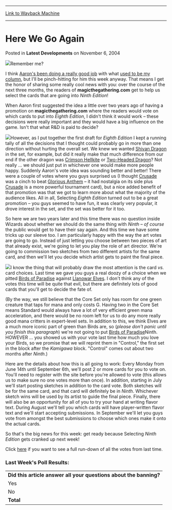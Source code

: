 
---
[Link to Wayback Machine](https://web.archive.org/web/20210429030516/https://magic.wizards.com/en/articles/archive/latest-developments/here-we-go-again-2004-06-11)

[_metadata_:description]:- "Remember me? I think Aaron's been doing a really good job with what used to be my column, but I'll be pinch-hitting for him this week anyway. That means I get the honor of sharing some really cool news with you: over the course of the next three months, the readers of magicthegathering.com get to help us select the cards that are going into Ninth Edition!"
[_metadata_:generator]:- "Drupal 7 (http://drupal.org)"
[_metadata_:node]:- "288551"
[_metadata_:path_date]:- "2004-06-11"
[_metadata_:publish_date]:- "2004-11-06"
[_metadata_:source]:- "div-main-content"
[_metadata_:title]:- "Here We Go Again"
[_metadata_:wayback_capture_timestamp]:- "2021-04-29 03:05:16"
[_metadata_:wayback_raw_url]:- "https://web.archive.org/web/20210429030516id_/https://magic.wizards.com/en/articles/archive/latest-developments/here-we-go-again-2004-06-11"
[_metadata_:wayback_url]:- "https://magic.wizards.com/en/articles/archive/latest-developments/here-we-go-again-2004-06-11"
---


Here We Go Again
================



 Posted in **Latest Developments**
 on November 6, 2004 










![](https://media.wizards.com/legacy/global/images/mtgcom_daily_af18_picmain_en.jpg)Remember me?


I think [Aaron's been doing a really good job](http://archive.wizards.com/Magic/Magazine/Article.aspx?x=mtgcom/authorarchive) with what [used to be my column](http://archive.wizards.com/Magic/Magazine/Article.aspx?x=mtgcom/authorarchive), but I'll be pinch-hitting for him this week anyway. That means I get the honor of sharing some really cool news with you: over the course of the next three months, the readers of **magicthegathering.com** get to help us select the cards that are going into *Ninth Edition*!


When Aaron first suggested the idea a little over two years ago of having a promotion on **magicthegathering.com** where the readers would vote on which cards to put into *Eighth Edition*, I didn't think it would work – these decisions were really important and they would have a big influence on the game. Isn't that what R&D is paid to decide?


![](https://media.wizards.com/legacy/global/images/mtgcom_daily_af18_pic1_en.jpg)However, as I put together the first draft for *Eighth Edition* I kept a running tally of all the decisions that I thought could probably go in more than one direction without hurting the overall set. We knew we wanted [Shivan Dragon](http://gatherer.wizards.com/Pages/Card/Details.aspx?name=Shivan+Dragon) in the set, for example, but did it really make that much difference from our end if the other dragon was [Crimson Hellkite](http://gatherer.wizards.com/Pages/Card/Details.aspx?name=Crimson+Hellkite+) or [Two-Headed Dragon](http://gatherer.wizards.com/Pages/Card/Details.aspx?name=Two-Headed+Dragon)? Not really … we should just put in whichever one would make more people happy. Suddenly Aaron's vote idea was sounding better and better! There were a couple of votes where you guys surprised us (I thought [Crusade](http://gatherer.wizards.com/Pages/Card/Details.aspx?name=Crusade) was a cinch to beat [Glorious Anthem](http://gatherer.wizards.com/Pages/Card/Details.aspx?name=Glorious+Anthem) – it had nostalgia on its side plus [Crusade](http://gatherer.wizards.com/Pages/Card/Details.aspx?name=Crusade) is a more powerful tournament card), but a nice added benefit of that promotion was that we got to learn more about what the majority of the audience likes. All in all, Selecting *Eighth Edition* turned out to be a great promotion – you guys seemed to have fun, it was clearly very popular, it drove interest in the set, and the set was better for it too.


So here we are two years later and this time there was no question inside Wizards about whether we should do the same thing with *Ninth* – *of course* the public would get to have their say again. And this time we have some tricks up our sleeve too. I am particularly happy with the way the art votes are going to go. Instead of just letting you choose between two pieces of art that already exist, we're going to let you play the role of art director. We're going to commission two sketches from two different artists for the same card, and then we'll let you decide which artist gets to paint the final piece.


![](https://media.wizards.com/legacy/global/images/mtgcom_daily_af18_pic2_en.jpg)I know the thing that will probably draw the most attention is the card *vs.* card choices. Last time we gave you guys a real doozy of a choice when we pitted [Birds of Paradise](http://gatherer.wizards.com/Pages/Card/Details.aspx?name=Birds+of+Paradise) against [Llanowar Elves](http://gatherer.wizards.com/Pages/Card/Details.aspx?name=Llanowar+Elves). I don't think any of the votes this time will be quite that evil, but there are definitely lots of good cards that you'll get to decide the fate of.


(By the way, we still believe that the Core Set only has room for one green creature that taps for mana and only costs G. Having two in the Core Set means Standard would always have a lot of very efficient green mana acceleration, and there would be no room left for us to do any more really good mana critters in expert-level sets. In addition to this, we think Elves are a much more iconic part of green than Birds are, so (*please don't panic until you finish this paragraph*) we're not going to put [Birds of Paradise](http://gatherer.wizards.com/Pages/Card/Details.aspx?name=Birds+of+Paradise)Ninth. HOWEVER … you showed us with your vote last time how much you love your Birds, so we promise that we will reprint them in "Control," the first set in the block after the *Kamigawa* block. "Control" comes out about two months after *Ninth*.)


Here are the details about how this is all going to work: Every Monday from June 14th until September 6th, we'll post 2 or more cards for you to vote on. You'll need to register with the site before you're allowed to vote (this allows us to make sure no one votes more than once). In addition, starting in July we'll start posting sketches in addition to the card vote. Both sketches will be for the same card, and that card will definitely be in *Ninth*. Whichever sketch wins will be used by its artist to guide the final piece. Finally, there will also be an opportunity for all of you to try your hand at writing flavor text. During August we'll tell you which cards will have player-written flavor text and we'll start accepting submissions. In September we'll let you guys vote from amongst the best submissions to choose which ones make it onto the actual cards.


So that's the big news for this week: get ready because Selecting *Ninth Edition* gets cranked up next week!


Click [here](http://archive.wizards.com/Magic/Magazine/Article.aspx?x=mtgcom/feature/107) if you want to see a full run-down of all the votes from last time.


### Last Week's Poll Results:





|  |
| --- |
| **Did this article answer all your questions about the banning?**  |
| Yes | 10871 | 85.5% |
| No | 1841 | 14.5% |
| **Total** | **12712** | **100.0%** |







